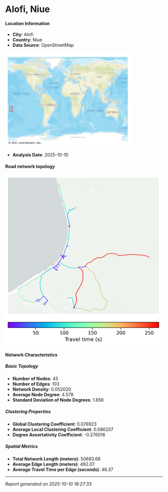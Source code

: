 # Alofi, Niue

#### Location Information

- **City**: Alofi
- **Country**: Niue
- **Data Source**: OpenStreetMap
<img src="Alofi_location.png" alt="Alofi Location Map" width="400" />

- **Analysis Date**: 2025-10-10

#### Road network topology

<img src="Alofi_network_map.png" alt="Alofi Road Network Map" width="500"/>

#### Network Characteristics

##### Basic Topology

- **Number of Nodes**: 45
- **Number of Edges**: 103
- **Network Density**: 0.052020
- **Average Node Degree**: 4.578
- **Standard Deviation of Node Degrees**: 1.856

##### Clustering Properties

- **Global Clustering Coefficient**: 0.076923
- **Average Local Clustering Coefficient**: 0.086207
- **Degree Assortativity Coefficient**: -0.276016

##### Spatial Metrics

- **Total Network Length (meters)**: 50683.68
- **Average Edge Length (meters)**: 492.07
- **Average Travel Time per Edge (seconds)**: 46.37

---
*Report generated on 2025-10-10 18:27:33*
